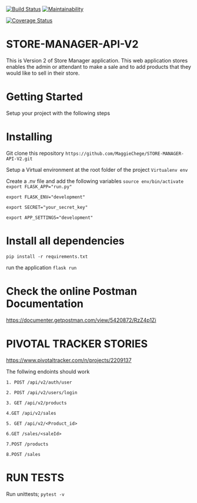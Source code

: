 
[![Build Status](https://travis-ci.org/MaggieChege/STORE-MANAGER-API-V2.svg?branch=develop)](https://travis-ci.org/MaggieChege/STORE-MANAGER-API-V2) [![Maintainability](https://api.codeclimate.com/v1/badges/643079f5b2d4cfce9b20/maintainability)](https://codeclimate.com/github/MaggieChege/STORE-MANAGER-API-V2/maintainability)


[![Coverage Status](https://coveralls.io/repos/github/MaggieChege/STORE-MANAGER-API-V2/badge.svg?branch=develop)](https://coveralls.io/github/MaggieChege/STORE-MANAGER-API-V2?branch=develop)





# STORE-MANAGER-API-V2
This is Version 2 of Store Manager application. This web application stores enables the admin or attendant to make a sale and to add products that they would like to sell in their store.



# Getting Started

Setup your project  with the following steps

# Installing

Git clone this repository
``` https://github.com/MaggieChege/STORE-MANAGER-API-V2.git ```

Setup a Virtual environment at the root folder of the project
``` Virtualenv env ```

Create a .nv file and add the following variables 
``` source env/bin/activate ``` 
``` export FLASK_APP="run.py" ```

``` export FLASK_ENV="development" ```

``` export SECRET="your_secret_key" ```

``` export APP_SETTINGS="development" ```


# Install all dependencies

``` pip install -r requirements.txt ```

run the application ``` flask run ```


# Check the online Postman Documentation
https://documenter.getpostman.com/view/5420872/RzZ4p1Zi

# PIVOTAL TRACKER STORIES
https://www.pivotaltracker.com/n/projects/2209137

The follwing endoints should work

``` 1. POST /api/v2/auth/user ```


``` 2. POST /api/v2/users/login ```


``` 3. GET /api/v2/products ```


``` 4.GET /api/v2/sales ```


``` 5. GET /api/v2/<Product_id> ```


``` 6.GET /sales/<saleId> ```



``` 7.POST /products ```



``` 8.POST /sales ```


# RUN TESTS

Run unittests; ``` pytest -v ```
